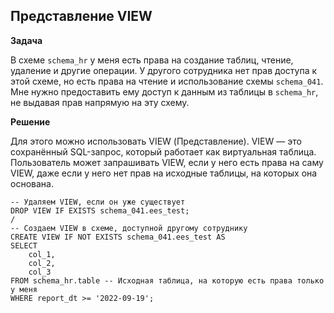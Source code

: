 ## Представление VIEW

**Задача**

В схеме `schema_hr` у меня есть права на создание таблиц, чтение, удаление и другие операции. 
У другого сотрудника нет прав доступа к этой схеме, но есть права на чтение и использование схемы `schema_041`. 
Мне нужно предоставить ему доступ к данным из таблицы в `schema_hr`, не выдавая прав напрямую на эту схему.

**Решение**

Для этого можно использовать VIEW (Представление). 
VIEW — это сохранённый SQL-запрос, который работает как виртуальная таблица. 
Пользователь может запрашивать VIEW, если у него есть права на саму VIEW, даже если у него нет прав на исходные таблицы, на которых она основана.

```
-- Удаляем VIEW, если он уже существует
DROP VIEW IF EXISTS schema_041.ees_test;
/
-- Создаем VIEW в схеме, доступной другому сотруднику
CREATE VIEW IF NOT EXISTS schema_041.ees_test AS
SELECT
    col_1,
    col_2,
    col_3
FROM schema_hr.table -- Исходная таблица, на которую есть права только у меня
WHERE report_dt >= '2022-09-19';
```
